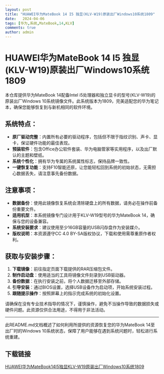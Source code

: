 ```yaml
---
layout: post
title: "HUAWEI华为MateBook 14 I5 独显(KLV-W19)原装出厂Windows10系统1809"
date:   2024-04-06
tags: [华为,系统,MateBook,14,KLV]
comments: true
author: admin
---
```

# HUAWEI华为MateBook 14 I5 独显(KLV-W19)原装出厂Windows10系统1809

本仓库提供华为MateBook 14配备Intel i5处理器和独立显卡的型号(KLV-W19)的原装出厂Windows 10系统镜像文件。此系统版本为1809，完美适配您的华为笔记本，确保您能够恢复到与新机相同的软件环境。

## 系统特点：
- **原厂驱动完整**：内置所有必要的驱动程序，包括但不限于指纹识别、声卡、显卡，保证硬件功能的最佳表现。
- **预装软件**：包含Office办公软件套装、华为电脑管家等实用程序，以及出厂默认的主题和壁纸。
- **系统个性化**：拥有华为专属的系统属性标志，保持品牌一致性。
- **一键恢复功能**：支持F10智能还原，让您能轻松回到系统的初始状态，无需担心数据丢失，请注意事先备份数据。
  
## 注意事项：
- **数据备份**：使用此镜像恢复系统会清除硬盘上的所有数据，请务必在操作前备份重要文件。
- **适用机型**：本系统镜像专门设计用于KLV-W19型号的华为MateBook 14，确保与您的设备兼容。
- **系统安装要求**：建议使用至少16GB容量的USB闪存盘作为安装媒介。
- **版权说明**：本资源遵守CC 4.0 BY-SA版权协议，下载和使用需尊重原作者权利。

## 获取与安装步骤：
1. **下载镜像**：前往指定页面下载提供的RAR压缩包文件。
2. **制作启动盘**：使用适当的工具将镜像文件刻录到USB驱动器。
3. **备份数据**：在执行安装之前，将个人数据迁移至外部存储。
4. **引导安装**：通过BIOS设置，选择USB设备作为启动项，开始系统安装过程。
5. **跟随提示操作**：按照屏幕上的指示完成系统的初始化设置。

请确保在没有专业技术指导的情况下，谨慎操作，避免不当操作导致的数据损失或硬件问题。此资源仅供合法用途，不得用于非法活动。

---

此README.md文档概述了如何利用所提供的资源恢复您的华为MateBook 14至出厂时的Windows 10系统状态，保障了用户能够在遇到系统问题时，轻松进行系统重建。

## 下载链接

[HUAWEI华为MateBook14I5独显KLV-W19原装出厂Windows10系统1809](https://pan.quark.cn/s/b970f87462d4)